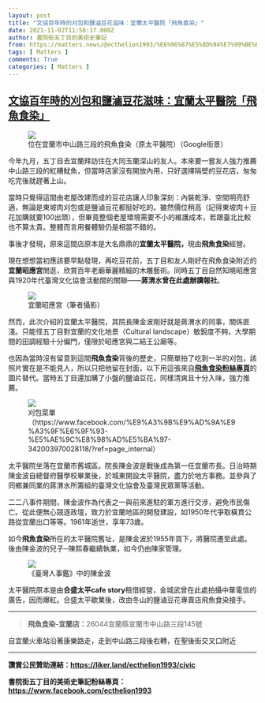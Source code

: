 ```yaml
---
layout: post
title: "文協百年時的刈包和鹽滷豆花滋味：宜蘭太平醫院「飛魚食染」"
date: 2021-11-02T11:58:17.000Z
author: 書院街五丁目的美術史筆記
from: https://matters.news/@ecthelion1993/%E6%96%87%E5%8D%94%E7%99%BE%E5%B9%B4%E6%99%82%E7%9A%84%E5%88%88%E5%8C%85%E5%92%8C%E9%B9%BD%E6%BB%B7%E8%B1%86%E8%8A%B1%E6%BB%8B%E5%91%B3-%E5%AE%9C%E8%98%AD%E5%A4%AA%E5%B9%B3%E9%86%AB%E9%99%A2-%E9%A3%9B%E9%AD%9A%E9%A3%9F%E6%9F%93-bafyreia2giypzngen3yygiv5vsspfb6sq2qlsfp6oa6chbzrj3oqprulni
tags: [ Matters ]
comments: True
categories: [ Matters ]
---
```

<!--1635854297000-->
[文協百年時的刈包和鹽滷豆花滋味：宜蘭太平醫院「飛魚食染」](https://matters.news/@ecthelion1993/%E6%96%87%E5%8D%94%E7%99%BE%E5%B9%B4%E6%99%82%E7%9A%84%E5%88%88%E5%8C%85%E5%92%8C%E9%B9%BD%E6%BB%B7%E8%B1%86%E8%8A%B1%E6%BB%8B%E5%91%B3-%E5%AE%9C%E8%98%AD%E5%A4%AA%E5%B9%B3%E9%86%AB%E9%99%A2-%E9%A3%9B%E9%AD%9A%E9%A3%9F%E6%9F%93-bafyreia2giypzngen3yygiv5vsspfb6sq2qlsfp6oa6chbzrj3oqprulni)
------

<div>
<figure class="image"><img src="https://assets.matters.news/embed/5e28dce1-a779-44e9-ab63-3e14bee489e4.jpeg" data-asset-id="5e28dce1-a779-44e9-ab63-3e14bee489e4" referrerpolicy="no-referrer"><figcaption><span>位在宜蘭市中山路三段的飛魚食染（原太平醫院）（Google街景）</span></figcaption></figure><p>今年九月，五丁目去宜蘭拜訪住在大同玉蘭深山的友人。本來要一嘗友人強力推薦中山路三段的紅糟魷魚，但當時店家沒有開放內用，只好選擇隔壁的豆花店，匆匆吃完後就趕著上山。</p><p>當時只覺得這間由老屋改建而成的豆花店讓人印象深刻：內裝乾淨、空間明亮舒適，無論是東坡肉刈包或是鹽滷豆花都挺好吃的。雖然價位稍高（記得東坡肉＋豆花加購就要100出頭），但畢竟整個老屋環境需要不小的維護成本，若跟臺北比較也不算太貴。整體而言用餐體驗仍是相當不錯的。</p><p>事後才發現，原來這間店原本是大名鼎鼎的<strong>宜蘭太平醫院，</strong>現由<strong>飛魚食染</strong>經營。</p><p>現在想想當初應該要早點發現，再吃豆花前，五丁目和友人剛好在飛魚食染附近的<strong>宜蘭昭應宮</strong>閒逛，欣賞百年老廟華麗精細的木雕藝術。同時五丁目自然知曉昭應宮與1920年代臺灣文化協會活動間的關聯——<strong>蔣渭水曾在此處辦讀報社</strong>。</p><figure class="image"><img src="https://assets.matters.news/embed/19d99508-03a7-4d01-8d19-2ab6a05f5596.jpeg" data-asset-id="19d99508-03a7-4d01-8d19-2ab6a05f5596" referrerpolicy="no-referrer"><figcaption><span>宜蘭昭應宮（筆者攝影）</span></figcaption></figure><p>然而，此次介紹的宜蘭太平醫院，其院長陳金波剛好就是蔣渭水的同事，關係匪淺。只能怪五丁目對宜蘭的文化地景（Cultural landscape）敏銳度不夠，大學期間的田調經驗十分偏門，僅限於昭應宮與二結王公廟等。</p><p>也因為當時沒有留意到這間<strong>飛魚食染</strong>背後的歷史，只簡單拍了吃到一半的刈包，該照片實在是不能見人，所以只把他留在封面，以下用這張來自<a href="https://www.facebook.com/%E9%A3%9B%E9%AD%9A%E9%A3%9F%E6%9F%93-%E5%AE%9C%E8%98%AD%E5%BA%97-342003970028118/" target="_blank"><strong>飛魚食染粉絲專頁</strong></a>的圖片替代。當時五丁目還加購了小盤的鹽滷豆花，同樣清爽且十分入味，強力推薦。</p><figure class="image"><img src="https://assets.matters.news/embed/d7b5f374-de52-4780-8a00-057d78fa046b.jpeg" data-asset-id="d7b5f374-de52-4780-8a00-057d78fa046b" referrerpolicy="no-referrer"><figcaption><span>刈包菜單（https://www.facebook.com/%E9%A3%9B%E9%AD%9A%E9%A3%9F%E6%9F%93-%E5%AE%9C%E8%98%AD%E5%BA%97-342003970028118/?ref=page_internal）</span></figcaption></figure><p>太平醫院坐落在宜蘭市舊城區。院長陳金波是戰後成為第一任宜蘭市長。日治時期陳金波自總督府醫學校畢業後，於城東開設太平醫院，盡力於地方事務。並參與了同鄉兼同業的蔣渭水所籌組的臺灣文化協會及臺灣民眾黨等活動。</p><p>二二八事件期間，陳金波作為代表之一與前來進駐的軍方進行交涉，避免市民傷亡。從此便無心競逐政壇，致力於宜蘭地區的開發建設，如1950年代爭取橫貫公路從宜蘭出口等等。1961年逝世，享年73歲。</p><p>如今<strong>飛魚食染</strong>所在的太平醫院舊址，是陳金波於1955年買下，將醫院遷至此處。後由陳金波的兒子─陳熙春繼續執業，如今仍由陳家管理。</p><figure class="image"><img src="https://assets.matters.news/embed/4270fde5-62f9-4a27-a8e3-51dc3b114135.jpeg" data-asset-id="4270fde5-62f9-4a27-a8e3-51dc3b114135" referrerpolicy="no-referrer"><figcaption><span>《臺灣人事鑑》中的陳金波</span></figcaption></figure><p>太平醫院原本是由<strong>合盛太平cafe story</strong>租借經營，金城武曾在此處拍攝中華電信的廣告，因而爆紅。合盛太平歇業後，改由冬山的鹽滷豆花專賣店飛魚食染接手。</p><hr><blockquote><strong>飛魚食染-宜蘭店：</strong>26044宜蘭縣宜蘭市中山路三段145號</blockquote><p>自宜蘭火車站沿著康樂路走，走到中山路三段後右轉，在聖後街交叉口附近</p><hr><p><strong>讚賞公民贊助連結：</strong><a href="https://liker.land/ecthelion1993/civic" target="_blank"><strong>https://liker.land/ecthelion1993/civic</strong></a></p><p><strong>書院街五丁目的美術史筆記粉絲專頁：</strong><a href="https://www.facebook.com/ecthelion1993" target="_blank"><strong>https://www.facebook.com/ecthelion1993</strong></a></p>
</div>
